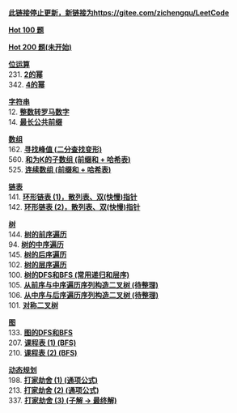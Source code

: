 **[此链接停止更新，新链接为https://gitee.com/zichengqu/LeetCode](https://gitee.com/zichengqu/LeetCode)** <br>

**[Hot 100 题](Hot100/README.md)** <br>

**[Hot 200 题(未开始)](Hot100/README.md)** <br>

**[位运算](位运算)** <br>
    231. **[2的幂](位运算/231.%202的幂.java)** <br>
    342. **[4的幂](位运算/342.%204的幂.java)** <br>

**[字符串](字符串)** <br>
    12. **[整数转罗马数字](字符串/12.%20整数转罗马数字.java)** <br>
    14. **[最长公共前缀](字符串/14.%20最长公共前缀.java)** <br>

**[数组](数组)** <br>
    162. **[寻找峰值 (二分查找变形)](数组/162.%20寻找峰值.java)** <br>
    560. **[和为K的子数组 (前缀和 + 哈希表)](数组/560.%20和为K的子数组.java)** <br>
    525. **[连续数组 (前缀和 + 哈希表)](数组/525.%20连续数组.java)** <br>

**[链表](链表)** <br>
    141. **[环形链表 (1)，散列表、双(快慢)指针](链表/141.%20环形链表.java)** <br>
    142. **[环形链表 (2)，散列表、双(快慢)指针](链表/142.%20环形链表%20II.java)** <br>

**[树](树)** <br>
    144. **[树的前序遍历](树/144.%20树的前序遍历.java)** <br>
    94. **[树的中序遍历](树/94.%20树的中序遍历.java)** <br>
    145. **[树的后序遍历](树/145.%20树的后序遍历.java)** <br>
    102. **[树的层序遍历](树/102(no).%20树的层序遍历.java)** <br>
    100. **[树的DFS和BFS (常用递归和层序)](树/100.%20相同的树.java)** <br>
    105. **[从前序与中序遍历序列构造二叉树 (待整理)](树/105.%20从前序与中序遍历序列构造二叉树.java)** <br>
    106. **[从中序与后序遍历序列构造二叉树 (待整理)](树/106.%20从中序与后序遍历序列构造二叉树.java)** <br>
    101. **[对称二叉树 ](树/101.%20对称二叉树.java)** <br>

**[图](图)** <br>
    133. **[图的DFS和BFS](图/133.%20克隆图.java)** <br>
    207. **[课程表 (1) (BFS)](图/207.%20课程表.java)** <br>
    210. **[课程表 (2) (BFS)](图/210.%20课程表%20II.java)** <br>


**[动态规划](动态规划)** <br>
    198. **[打家劫舍 (1) (通项公式)](动态规划/198.%20打家劫舍.java)** <br>
    213. **[打家劫舍 (2) (通项公式)](动态规划/213.%20打家劫舍.java)** <br>
    337. **[打家劫舍 (3) (子解 -> 最终解)](动态规划/337.%20打家劫舍.java)** <br>
